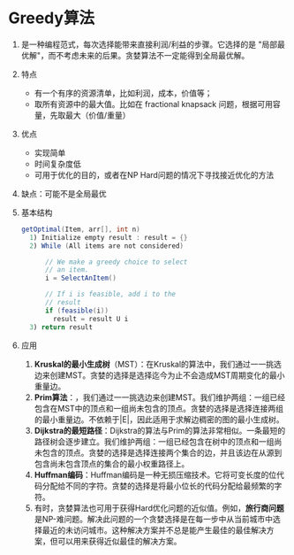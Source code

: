 # Greedy算法

1. 是一种编程范式，每次选择能带来直接利润/利益的步骤。它选择的是 "局部最优解"，而不考虑未来的后果。贪婪算法不一定能得到全局最优解。

2. 特点

   - 有一个有序的资源清单，比如利润，成本，价值等；
   - 取所有资源中的最大值。比如在 fractional knapsack 问题，根据可用容量，先取最大（价值/重量）

3. 优点

   - 实现简单
   - 时间复杂度低
   - 可用于优化的目的，或者在NP Hard问题的情况下寻找接近优化的方法

4. 缺点：可能不是全局最优

5. 基本结构

   ```java
   getOptimal(Item, arr[], int n)
     1) Initialize empty result : result = {}  
     2) While (All items are not considered)
   
         // We make a greedy choice to select
         // an item.
         i = SelectAnItem() 
   
         // If i is feasible, add i to the 
         // result
         if (feasible(i))
           result = result U i 
     3) return result
   ```

6. 应用

   1. **Kruskal的最小生成树**（MST）：在Kruskal的算法中，我们通过一一挑选边来创建MST。贪婪的选择是选择迄今为止不会造成MST周期变化的最小重量边。
   2. **Prim算法**：，我们通过一一挑选边来创建MST。我们维护两组：一组已经包含在MST中的顶点和一组尚未包含的顶点。贪婪的选择是选择连接两组的最小重量边。不依赖于|E|，因此适用于求解边稠密的图的最小生成树。
   3. **Dijkstra的最短路径**：Dijkstra的算法与Prim的算法非常相似。一条最短的路径树会逐步建立。我们维护两组：一组已经包含在树中的顶点和一组尚未包含的顶点。贪婪的选择是选择连接两个集合的边，并且该边在从源到包含尚未包含顶点的集合的最小权重路径上。
   4. **Huffman编码**：Huffman编码是一种无损压缩技术。它将可变长度的位代码分配给不同的字符。贪婪的选择是将最小位长的代码分配给最频繁的字符。
   5. 有时，贪婪算法也可用于获得Hard优化问题的近似值。例如，**旅行商问题**是NP-难问题。解决此问题的一个贪婪选择是在每一步中从当前城市中选择最近的未访问城市。这种解决方案并不总是能产生最佳的最佳解决方案，但可以用来获得近似最佳的解决方案。